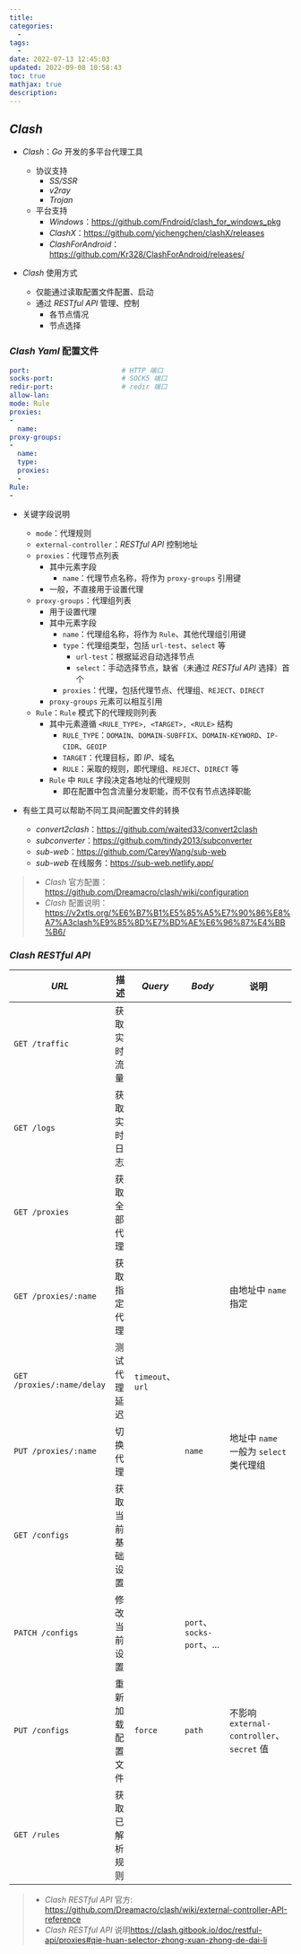 ```yaml
---
title: 
categories:
  - 
tags:
  - 
date: 2022-07-13 12:45:03
updated: 2022-09-08 10:58:43
toc: true
mathjax: true
description: 
---
```


##	*Clash*

-	*Clash*：*Go* 开发的多平台代理工具
	-	协议支持
		-	*SS/SSR*
		-	*v2ray*
		-	*Trojan*
	-	平台支持
		-	*Windows*：<https://github.com/Fndroid/clash_for_windows_pkg>
		-	*ClashX*：<https://github.com/yichengchen/clashX/releases>
		-	*ClashForAndroid*：<https://github.com/Kr328/ClashForAndroid/releases/>

-	*Clash* 使用方式
	-	仅能通过读取配置文件配置、启动
	-	通过 *RESTful API* 管理、控制
		-	各节点情况
		-	节点选择

###	*Clash Yaml* 配置文件

```yaml
port:						# HTTP 端口
socks-port:					# SOCK5 端口
redir-port:					# redir 端口
allow-lan:
mode: Rule
proxies:
-
  name:
proxy-groups:
-
  name:
  type:
  proxies:
  -
Rule:
- 
```

-	关键字段说明
	-	`mode`：代理规则
	-	`external-controller`：*RESTful API* 控制地址
	-	`proxies`：代理节点列表
		-	其中元素字段
			-	`name`：代理节点名称，将作为 `proxy-groups` 引用键
		-	一般，不直接用于设置代理
	-	`proxy-groups`：代理组列表
		-	用于设置代理
		-	其中元素字段
			-	`name`：代理组名称，将作为 `Rule`、其他代理组引用键
			-	`type`：代理组类型，包括 `url-test`、`select` 等
				-	`url-test`：根据延迟自动选择节点
				-	`select`：手动选择节点，缺省（未通过 *RESTful API* 选择）首个
			-	`proxies`：代理，包括代理节点、代理组、`REJECT`、`DIRECT`
		-	`proxy-groups` 元素可以相互引用
	-	`Rule`：`Rule` 模式下的代理规则列表
		-	其中元素遵循 `<RULE_TYPE>, <TARGET>, <RULE>` 结构
			-	`RULE_TYPE`：`DOMAIN`、`DOMAIN-SUBFFIX`、`DOMAIN-KEYWORD`、`IP-CIDR`、`GEOIP`
			-	`TARGET`：代理目标，即 *IP*、域名
			-	`RULE`：采取的规则，即代理组、`REJECT`、`DIRECT` 等
		-	`Rule` 中 `RULE` 字段决定各地址的代理规则
			-	即在配置中包含流量分发职能，而不仅有节点选择职能

-	有些工具可以帮助不同工具间配置文件的转换
	-	*convert2clash*：<https://github.com/waited33/convert2clash>
	-	*subconverter*：<https://github.com/tindy2013/subconverter>
	-	*sub-web*：<https://github.com/CareyWang/sub-web>
	-	*sub-web* 在线服务：<https://sub-web.netlify.app/>


> - *Clash* 官方配置：<https://github.com/Dreamacro/clash/wiki/configuration>
> - *Clash* 配置说明：<https://v2xtls.org/%E6%B7%B1%E5%85%A5%E7%90%86%E8%A7%A3clash%E9%85%8D%E7%BD%AE%E6%96%87%E4%BB%B6/>

###	*Clash RESTful API*

|*URL*|描述|*Query*|*Body*|说明|
|-----|-----|-----|-----|-----|
|`GET /traffic`|获取实时流量| | | |
|`GET /logs`|获取实时日志| | | |
|`GET /proxies`|获取全部代理| | | |
|`GET /proxies/:name`|获取指定代理| | |由地址中 `name` 指定|
|`GET /proxies/:name/delay`|测试代理延迟|`timeout`、`url`| | |
|`PUT /proxies/:name`|切换代理| |`name`|地址中 `name` 一般为 `select` 类代理组|
|`GET /configs`|获取当前基础设置| | | |
|`PATCH /configs`|修改当前设置| |`port`、`socks-port`、...| |
|`PUT /configs`|重新加载配置文件|`force`|`path`|不影响 `external-controller`、`secret` 值|
|`GET /rules`|获取已解析规则| | | |

> - *Clash RESTful API* 官方: <https://github.com/Dreamacro/clash/wiki/external-controller-API-reference>
> - *Clash RESTful API* 说明<https://clash.gitbook.io/doc/restful-api/proxies#qie-huan-selector-zhong-xuan-zhong-de-dai-li>

